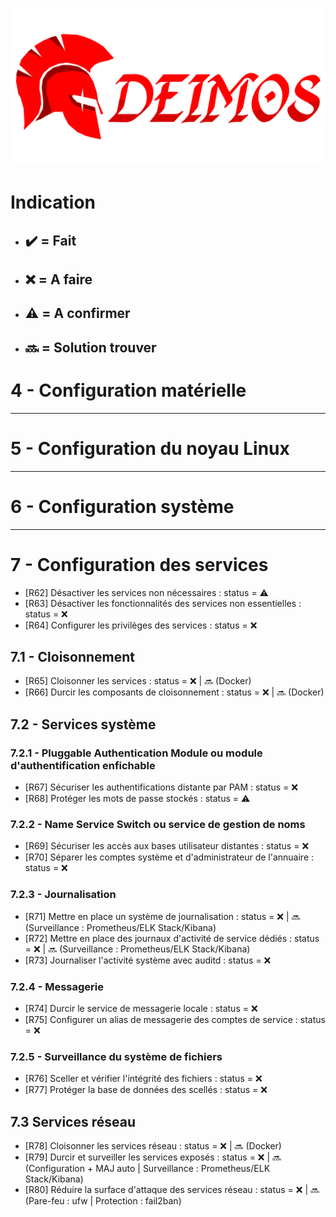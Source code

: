 <p align="center">
  <img src="Documentation/DEIMOS.png" alt="Deimos Icon" width="700"/>
</p>

# Indication
- ## ✔️ = Fait
- ## ❌ = A faire
- ## ⚠️ = A confirmer
- ## 🔜 = Solution trouver

# 4 - Configuration matérielle

---

# 5 - Configuration du noyau Linux

---

# 6 - Configuration système

---

# 7 - Configuration des services
  - [R62] Désactiver les services non nécessaires : status = ⚠️
  - [R63] Désactiver les fonctionnalités des services non essentielles : status = ❌
  - [R64] Configurer les privilèges des services : status = ❌
## 7.1 - Cloisonnement
  - [R65] Cloisonner les services : status = ❌ | 🔜 (Docker)
  - [R66] Durcir les composants de cloisonnement : status = ❌ | 🔜 (Docker)
## 7.2 - Services système
### 7.2.1 - Pluggable Authentication Module ou module d'authentification enfichable
  - [R67] Sécuriser les authentifications distante par PAM : status = ❌
  - [R68] Protéger les mots de passe stockés  : status = ⚠️
### 7.2.2 - Name Service Switch ou service de gestion de noms
  - [R69] Sécuriser les accès aux bases utilisateur distantes : status = ❌
  - [R70] Séparer les comptes système et d'administrateur de l'annuaire : status = ❌
### 7.2.3 - Journalisation
  - [R71] Mettre en place un système de journalisation : status = ❌ | 🔜 (Surveillance : Prometheus/ELK Stack/Kibana)
  - [R72] Mettre en place des journaux d'activité de service dédiés : status = ❌ | 🔜 (Surveillance : Prometheus/ELK Stack/Kibana)
  - [R73] Journaliser l'activité système avec auditd : status = ❌
### 7.2.4 - Messagerie
  - [R74] Durcir le service de messagerie locale : status = ❌
  - [R75] Configurer un alias de messagerie des comptes de service : status = ❌
### 7.2.5 - Surveillance du système de fichiers
  - [R76] Sceller et vérifier l'intégrité des fichiers : status = ❌
  - [R77] Protéger la base de données des scellés : status = ❌
## 7.3 Services réseau
  - [R78] Cloisonner les services réseau : status = ❌ | 🔜 (Docker)
  - [R79] Durcir et surveiller les services exposés : status = ❌ | 🔜 (Configuration + MAJ auto | Surveillance : Prometheus/ELK Stack/Kibana)
  - [R80] Réduire la surface d'attaque des services réseau : status = ❌ | 🔜 (Pare-feu : ufw | Protection :  fail2ban)
